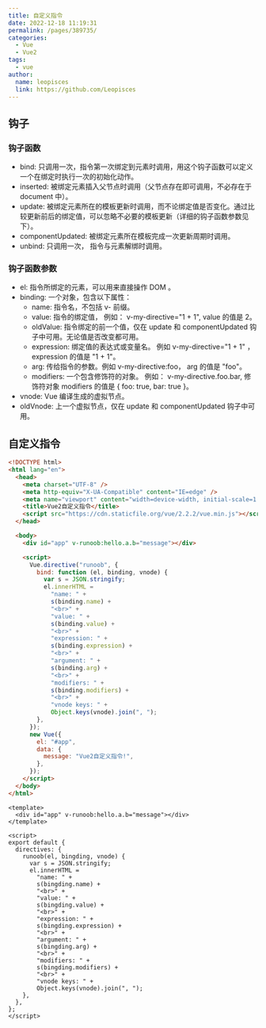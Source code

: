 ```yaml
---
title: 自定义指令
date: 2022-12-18 11:19:31
permalink: /pages/389735/
categories:
  - Vue
  - Vue2
tags:
  - vue
author:
  name: leopisces
  link: https://github.com/Leopisces
---
```


## 钩子

### 钩子函数

- bind: 只调用一次，指令第一次绑定到元素时调用，用这个钩子函数可以定义一个在绑定时执行一次的初始化动作。
- inserted: 被绑定元素插入父节点时调用（父节点存在即可调用，不必存在于 document 中）。
- update: 被绑定元素所在的模板更新时调用，而不论绑定值是否变化。通过比较更新前后的绑定值，可以忽略不必要的模板更新（详细的钩子函数参数见下）。
- componentUpdated: 被绑定元素所在模板完成一次更新周期时调用。
- unbind: 只调用一次， 指令与元素解绑时调用。

### 钩子函数参数

- el: 指令所绑定的元素，可以用来直接操作 DOM 。
- binding: 一个对象，包含以下属性：
  - name: 指令名，不包括 v- 前缀。
  - value: 指令的绑定值， 例如： v-my-directive="1 + 1", value 的值是 2。
  - oldValue: 指令绑定的前一个值，仅在 update 和 componentUpdated 钩子中可用。无论值是否改变都可用。
  - expression: 绑定值的表达式或变量名。 例如 v-my-directive="1 + 1" ， expression 的值是 "1 + 1"。
  - arg: 传给指令的参数。例如 v-my-directive:foo， arg 的值是 "foo"。
  - modifiers: 一个包含修饰符的对象。 例如： v-my-directive.foo.bar, 修饰符对象 modifiers 的值是 { foo: true, bar: true }。
- vnode: Vue 编译生成的虚拟节点。
- oldVnode: 上一个虚拟节点，仅在 update 和 componentUpdated 钩子中可用。

## 自定义指令

```html
<!DOCTYPE html>
<html lang="en">
  <head>
    <meta charset="UTF-8" />
    <meta http-equiv="X-UA-Compatible" content="IE=edge" />
    <meta name="viewport" content="width=device-width, initial-scale=1.0" />
    <title>Vue2自定义指令</title>
    <script src="https://cdn.staticfile.org/vue/2.2.2/vue.min.js"></script>
  </head>

  <body>
    <div id="app" v-runoob:hello.a.b="message"></div>

    <script>
      Vue.directive("runoob", {
        bind: function (el, binding, vnode) {
          var s = JSON.stringify;
          el.innerHTML =
            "name: " +
            s(binding.name) +
            "<br>" +
            "value: " +
            s(binding.value) +
            "<br>" +
            "expression: " +
            s(binding.expression) +
            "<br>" +
            "argument: " +
            s(binding.arg) +
            "<br>" +
            "modifiers: " +
            s(binding.modifiers) +
            "<br>" +
            "vnode keys: " +
            Object.keys(vnode).join(", ");
        },
      });
      new Vue({
        el: "#app",
        data: {
          message: "Vue2自定义指令!",
        },
      });
    </script>
  </body>
</html>
```

```vue
<template>
  <div id="app" v-runoob:hello.a.b="message"></div>
</template>

<script>
export default {
  directives: {
    runoob(el, bingding, vnode) {
      var s = JSON.stringify;
      el.innerHTML =
        "name: " +
        s(bingding.name) +
        "<br>" +
        "value: " +
        s(bingding.value) +
        "<br>" +
        "expression: " +
        s(bingding.expression) +
        "<br>" +
        "argument: " +
        s(bingding.arg) +
        "<br>" +
        "modifiers: " +
        s(bingding.modifiers) +
        "<br>" +
        "vnode keys: " +
        Object.keys(vnode).join(", ");
    },
  },
};
</script>
```
